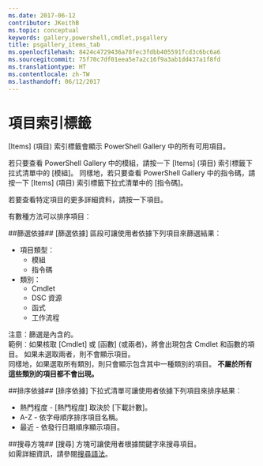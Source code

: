 ```yaml
---
ms.date: 2017-06-12
contributor: JKeithB
ms.topic: conceptual
keywords: gallery,powershell,cmdlet,psgallery
title: psgallery_items_tab
ms.openlocfilehash: 8424c4729436a78fec3fdbb405591fcd3c6bc6a6
ms.sourcegitcommit: 75f70c7df01eea5e7a2c16f9a3ab1dd437a1f8fd
ms.translationtype: HT
ms.contentlocale: zh-TW
ms.lasthandoff: 06/12/2017
---
```

<a id="items-tab" class="xliff"></a>
項目索引標籤
==========

[Items] \(項目) 索引標籤會顯示 PowerShell Gallery 中的所有可用項目。

若只要查看 PowerShell Gallery 中的模組，請按一下 [Items] \(項目) 索引標籤下拉式清單中的 [模組]。  同樣地，若只要查看 PowerShell Gallery 中的指令碼，請按一下 [Items] \(項目) 索引標籤下拉式清單中的 [指令碼]。  

若要查看特定項目的更多詳細資料，請按一下項目。

有數種方法可以排序項目︰

<a id="filter-by" class="xliff"></a>
##篩選依據##
[篩選依據] 區段可讓使用者依據下列項目來篩選結果：
* 項目類型︰
    * 模組
    * 指令碼
* 類別：
    * Cmdlet
    * DSC 資源
    * 函式
    * 工作流程

注意：篩選是內含的。  
範例︰如果核取 [Cmdlet] 或 [函數] \(或兩者)，將會出現包含 Cmdlet 和函數的項目。  如果未選取兩者，則不會顯示項目。  
同樣地，如果選取所有類別，則只會顯示包含其中一種類別的項目。 **不屬於所有這些類別的項目都不會出現。**

<a id="sort-by" class="xliff"></a>
##排序依據## 
[排序依據] 下拉式清單可讓使用者依據下列項目來排序結果︰
* 熱門程度 - [熱門程度] 取決於 [下載計數]。
* A-Z - 依字母順序排序項目名稱。
* 最近 - 依發行日期順序顯示項目。


<a id="search-box" class="xliff"></a>
##搜尋方塊##
[搜尋] 方塊可讓使用者根據關鍵字來搜尋項目。  
如需詳細資訊，請參閱[搜尋語法](./psgallery_search_syntax.md)。

